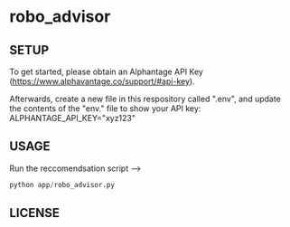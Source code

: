 # robo_advisor

## SETUP 

To get started, please obtain an Alphantage API Key (https://www.alphavantage.co/support/#api-key).

Afterwards, create a new file in this respository called ".env", and update the contents of the "env." file to show your API key: 
    ALPHANTAGE_API_KEY="xyz123"

## USAGE

Run the reccomendsation script -->
```py
python app/robo_advisor.py
```


## LICENSE


